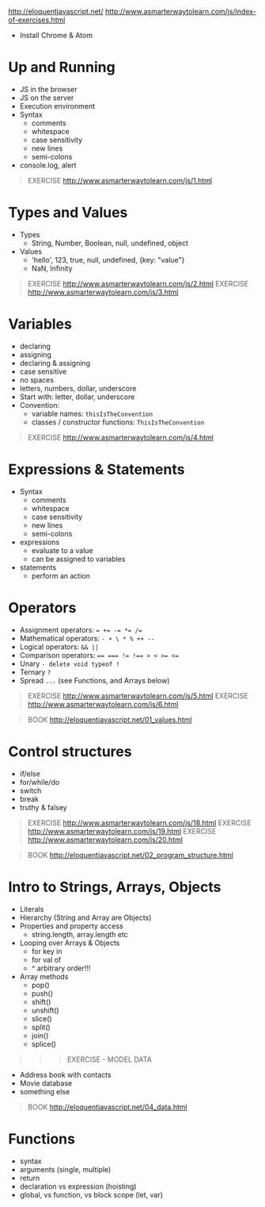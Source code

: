 http://eloquentjavascript.net/ http://www.asmarterwaytolearn.com/js/index-of-exercises.html

- Install Chrome & Atom

# Up and Running
  - JS in the browser
  - JS on the server
  - Execution environment
  - Syntax
    - comments
    - whitespace
    - case sensitivity
    - new lines
    - semi-colons
  - console.log, alert

> EXERCISE http://www.asmarterwaytolearn.com/js/1.html

# Types and Values
  - Types
    - String, Number, Boolean, null, undefined, object
  - Values
    - 'hello', 123, true, null, undefined, {key: "value"}
    - NaN, Infinity

> EXERCISE http://www.asmarterwaytolearn.com/js/2.html
> EXERCISE http://www.asmarterwaytolearn.com/js/3.html

# Variables
  - declaring
  - assigning
  - declaring & assigning
  - case sensitive
  - no spaces
  - letters, numbers, dollar, underscore
  - Start with: letter, dollar, underscore
  - Convention:
    - variable names: `thisIsTheConvention`
    - classes / constructor functions: `ThisIsTheConvention`

> EXERCISE http://www.asmarterwaytolearn.com/js/4.html

# Expressions & Statements
  - Syntax
    - comments
    - whitespace
    - case sensitivity
    - new lines
    - semi-colons
  - expressions
    - evaluate to a value
    - can be assigned to variables
  - statements
    - perform an action

# Operators
  - Assignment operators: `= += -= *= /=`
  - Mathematical operators: `- + \ * % ++ --`
  - Logical operators: `&& ||`
  - Comparison operators: `== === != !== > < >= <=`
  - Unary `- delete void typeof !`
  - Ternary `?`
  - Spread `...` (see Functions, and Arrays below)

> EXERCISE http://www.asmarterwaytolearn.com/js/5.html
> EXERCISE http://www.asmarterwaytolearn.com/js/6.html

> BOOK http://eloquentjavascript.net/01_values.html

# Control structures
  - if/else
  - for/while/do
  - switch
  - break
  - truthy & falsey

> EXERCISE http://www.asmarterwaytolearn.com/js/18.html
> EXERCISE http://www.asmarterwaytolearn.com/js/19.html
> EXERCISE http://www.asmarterwaytolearn.com/js/20.html

> BOOK http://eloquentjavascript.net/02_program_structure.html

# Intro to Strings, Arrays, Objects
  - Literals
  - Hierarchy (String and Array are Objects)
  - Properties and property access
    - string.length, array.length etc
  - Looping over Arrays & Objects
    - for key in
    - for val of
    - ^ arbitrary order!!!
  - Array methods
    - pop()
    - push()
    - shift()
    - unshift()
    - slice()
    - split()
    - join()
    - splice()

>>> EXERCISE - MODEL DATA
  - Address book with contacts
  - Movie database
  - something else

> BOOK http://eloquentjavascript.net/04_data.html

# Functions
  - syntax
  - arguments (single, multiple)
  - return
  - declaration vs expression (hoisting)
  - global, vs function, vs block scope (let, var)
